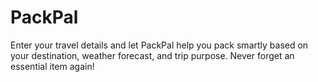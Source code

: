 # PackPal

Enter your travel details and let PackPal help you pack smartly based on your destination, weather forecast, and trip purpose. Never forget an essential item again!
